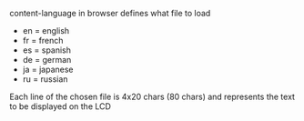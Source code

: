 content-language in browser defines what file to load
* en = english
* fr = french
* es = spanish
* de = german
* ja = japanese
* ru = russian


Each line of the chosen file is 4x20 chars (80 chars) and represents the text to be displayed on the LCD 

